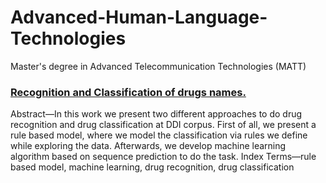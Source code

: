 # Advanced-Human-Language-Technologies
Master's degree in Advanced Telecommunication Technologies (MATT)

### [Recognition and Classification of drugs names.](https://github.com/DanileRond/Advanced-Human-Language-Technologies/blob/main/NERC_Castells_Navarrete.pdf)
Abstract—In this work we present two different approaches
to do drug recognition and drug classification at DDI corpus.
First of all, we present a rule based model, where we model
the classification via rules we define while exploring the data.
Afterwards, we develop machine learning algorithm based on
sequence prediction to do the task.
Index Terms—rule based model, machine learning, drug recognition, drug classification
